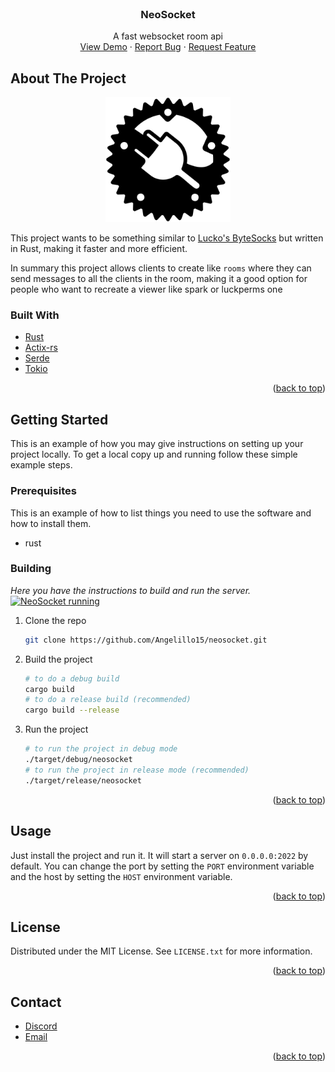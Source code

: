 <br />
<div align="center" id="readme-top">
<h3 align="center">NeoSocket</h3>

  <p align="center">
    A fast websocket room api
    <br />
    <a href="https://neosocket.angelillo15.es">View Demo</a>
    ·
    <a href="https://github.com/Angelillo15/neosocket/issues/new?labels=bug&template=bug-report.md">Report Bug</a>
    ·
    <a href="https://github.com/Angelillo15/neosocket/issues/new?labels=enhancement&template=feature-request.md">Request Feature</a>
  </p>
</div>

## About The Project
<p align="center">
  <img src="/.github/neosocket.svg" width="200px" alt="NeoSocket logo"/>
</p>

This project wants to be something similar to [Lucko's ByteSocks](https://github.com/lucko/bytesocks) but written in 
Rust, making it faster and more efficient.

In summary this project allows clients to create like `rooms` where they can send messages to all the clients in the room, making it a good option for people who want to recreate a viewer like spark or luckperms one 
### Built With

* [Rust](https://www.rust-lang.org/)
* [Actix-rs](https://actix.rs/)
* [Serde](https://serde.rs/)
* [Tokio](https://tokio.rs/)

<p align="right">(<a href="#readme-top">back to top</a>)</p>

<!-- GETTING STARTED -->

## Getting Started

This is an example of how you may give instructions on setting up your project locally.
To get a local copy up and running follow these simple example steps.

### Prerequisites

This is an example of how to list things you need to use the software and how to install them.

* rust

### Building

_Here you have the instructions to build and run the server._
[![NeoSocket running](https://i.imgur.com/TwxTl6j.gif)](https://example.com)

1. Clone the repo
   ```sh
   git clone https://github.com/Angelillo15/neosocket.git
   ```
2. Build the project
   ```sh
   # to do a debug build
   cargo build
   # to do a release build (recommended)
   cargo build --release
   ```
3. Run the project
   ```sh
   # to run the project in debug mode
   ./target/debug/neosocket
   # to run the project in release mode (recommended)
   ./target/release/neosocket
   ```

<p align="right">(<a href="#readme-top">back to top</a>)</p>

## Usage

Just install the project and run it. It will start a server on `0.0.0.0:2022` by default. You can change the port by
setting the `PORT` environment variable and the host by setting the `HOST` environment variable.
<!-- ROADMAP -->

<p align="right">(<a href="#readme-top">back to top</a>)</p>
<!-- LICENSE -->

## License

Distributed under the MIT License. See `LICENSE.txt` for more information.

<p align="right">(<a href="#readme-top">back to top</a>)</p>

## Contact
* [Discord](https://discord.nookure.com)
* [Email](mailto:contact@angelillo15.es)

<p align="right">(<a href="#readme-top">back to top</a>)</p>